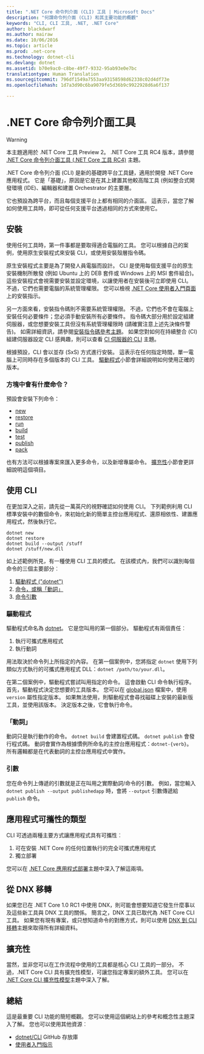 ```yaml
---
title: ".NET Core 命令列介面 (CLI) 工具 | Microsoft Docs"
description: "何謂命令列介面 (CLI) 和其主要功能的概觀"
keywords: "CLI, CLI 工具, .NET, .NET Core"
author: blackdwarf
ms.author: mairaw
ms.date: 10/06/2016
ms.topic: article
ms.prod: .net-core
ms.technology: dotnet-cli
ms.devlang: dotnet
ms.assetid: b70e9ac0-c8be-49f7-9332-95ab93e0e7bc
translationtype: Human Translation
ms.sourcegitcommit: 796df1549a7553aa93158598d62338c02d4df73e
ms.openlocfilehash: 1d7a3d90c6ba9079fe5d36b9c9922928d6a6f137

---
```


# <a name="net-core-command-line-interface-tools"></a>.NET Core 命令列介面工具

> [!WARNING]
> 本主題適用於 .NET Core 工具 Preview 2。 .NET Core 工具 RC4 版本，請參閱 [.NET Core 命令列介面工具 (.NET Core 工具 RC4)](../preview3/tools/index.md) 主題。

.NET Core 命令列介面 (CLI) 是新的基礎跨平台工具鏈，適用於開發 .NET Core 應用程式。 它是「基礎」，原因是它是在其上建置其他較高階工具 (例如整合式開發環境 (IDE)、編輯器和建置 Orchestrator 的主要層。 

它也預設為跨平台，而且每個支援平台上都有相同的介面區。 這表示，當您了解如何使用工具時，即可從任何支援平台透過相同的方式來使用它。 

## <a name="installation"></a>安裝
使用任何工具時，第一件事都是要取得適合電腦的工具。 您可以根據自己的案例，使用原生安裝程式來安裝 CLI，或使用安裝殼層指令碼。

原生安裝程式主要是為了開發人員電腦而設計。 CLI 是使用每個支援平台的原生安裝機制所散發 (例如 Ubuntu 上的 DEB 套件或 Windows 上的 MSI 套件組合)。 這些安裝程式會視需要安裝並設定環境，以讓使用者在安裝後可立即使用 CLI。 不過，它們也需要電腦的系統管理權限。 您可以檢視 [.NET Core 使用者入門頁面](https://aka.ms/dotnetcoregs)上的安裝指示。

另一方面來看，安裝指令碼則不需要系統管理權限。 不過，它們也不會在電腦上安裝任何必要條件；您必須手動安裝所有必要條件。 指令碼大部分用於設定組建伺服器，或您想要安裝工具但沒有系統管理權限時 (請確實注意上述先決條件警告)。 如需詳細資訊，請參閱[安裝指令碼參考主題](dotnet-install-script.md)。 如果您對如何在持續整合 (CI) 組建伺服器設定 CLI 感興趣，則可以查看 [CI 伺服器的 CLI](using-ci-with-cli.md) 主題。 

根據預設，CLI 會以並存 (SxS) 方式進行安裝。 這表示在任何指定時間，單一電腦上可同時存在多個版本的 CLI 工具。 [驅動程式](#driver)小節會詳細說明如何使用正確的版本。 

### <a name="what-commands-come-in-the-box"></a>方塊中會有什麼命令？
預設會安裝下列命令：

* [new](dotnet-new.md)
* [restore](dotnet-restore.md)
* [run](dotnet-run.md)
* [build](dotnet-build.md)
* [test](dotnet-test.md)
* [publish](dotnet-publish.md)
* [pack](dotnet-pack.md)

也有方法可以根據專案來匯入更多命令，以及新增專屬命令。 [擴充性](#extensibility)小節會更詳細說明這個項目。 

## <a name="working-with-the-cli"></a>使用 CLI

在更加深入之前，請先從一萬英尺的視野確認如何使用 CLI。 下列範例利用 CLI 標準安裝中的數個命令，來初始化新的簡單主控台應用程式、還原相依性、建置應用程式，然後執行它。 

```console
dotnet new
dotnet restore
dotnet build --output /stuff
dotnet /stuff/new.dll
```

如上述範例所見，有一種使用 CLI 工具的模式。 在該模式內，我們可以識別每個命令的三個主要部分︰

1. [驅動程式 ("dotnet")](#driver)
2. [命令，或稱「動詞」](#the-verb)
3. [命令引數](#the-arguments)

### <a name="driver"></a>驅動程式
驅動程式命名為 [dotnet](dotnet.md)。 它是您叫用的第一個部分。 驅動程式有兩個責任︰

1. 執行可攜式應用程式
2. 執行動詞

用法取決於命令列上所指定的內容。 在第一個案例中，您將指定 `dotnet` 使用下列類似方式執行的可攜式應用程式 DLL：`dotnet /path/to/your.dll`。 

在第二個案例中，驅動程式嘗試叫用指定的命令。 這會啟動 CLI 命令執行程序。 首先，驅動程式決定您想要的工具版本。 您可以在 [global.json](global-json.md) 檔案中，使用 `version` 屬性指定版本。 如果無法使用，則驅動程式會尋找磁碟上安裝的最新版工具，並使用該版本。 決定版本之後，它會執行命令。 

### <a name="the-verb"></a>「動詞」
動詞只是執行動作的命令。 `dotnet build` 會建置程式碼。 `dotnet publish` 會發行程式碼。 動詞會實作為根據慣例所命名的主控台應用程式：`dotnet-{verb}`。 所有邏輯都是在代表動詞的主控台應用程式中實作。 

### <a name="the-arguments"></a>引數
您在命令列上傳遞的引數就是正在叫用之實際動詞/命令的引數。 例如，當您輸入 `dotnet publish --output publishedapp` 時，會將 `--output` 引數傳遞給 `publish` 命令。 

## <a name="types-of-application-portability"></a>應用程式可攜性的類型
CLI 可透過兩種主要方式讓應用程式具有可攜性︰

1. 可在安裝 .NET Core 的任何位置執行的完全可攜式應用程式
2. 獨立部署

您可以在 [.NET Core 應用程式部署](../deploying/index.md)主題中深入了解這兩項。 

## <a name="migration-from-dnx"></a>從 DNX 移轉
如果您已在 .NET Core 1.0 RC1 中使用 DNX，則可能會想要知道它發生什麼事以及這些新工具與 DNX 工具的關係。 簡言之，DNX 工具已取代為 .NET Core CLI 工具。 如果您有現有專案，或只想知道命令的對應方式，則可以使用 [DNX 到 CLI 移轉](../migrating-from-dnx.md)主題來取得所有詳細資料。 

## <a name="extensibility"></a>擴充性
當然，並非您可以在工作流程中使用的工具都是核心 CLI 工具的一部分。 不過，.NET Core CLI 具有擴充性模型，可讓您指定專案的額外工具。 您可以在 [.NET Core CLI 擴充性模型](extensibility.md)主題中深入了解。

## <a name="summary"></a>總結
這是最重要 CLI 功能的簡短概觀。 您可以使用這個網站上的參考和概念性主題深入了解。 您也可以使用其他資源︰
* [dotnet/CLI](https://github.com/dotnet/cli/) GitHub 存放庫
* [使用者入門指示](https://aka.ms/dotnetcoregs/)



<!--HONumber=Feb17_HO2-->


